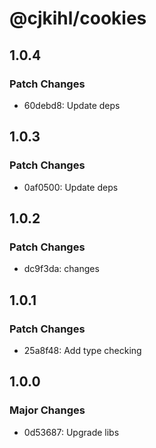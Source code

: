 # @cjkihl/cookies

## 1.0.4

### Patch Changes

- 60debd8: Update deps

## 1.0.3

### Patch Changes

- 0af0500: Update deps

## 1.0.2

### Patch Changes

- dc9f3da: changes

## 1.0.1

### Patch Changes

- 25a8f48: Add type checking

## 1.0.0

### Major Changes

- 0d53687: Upgrade libs
